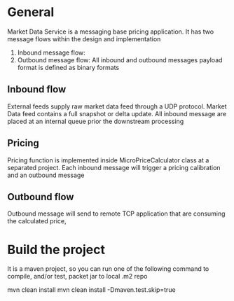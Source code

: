 # General
Market Data Service is a messaging base pricing application. It has two message flows within the design and implementation
1. Inbound message flow:
2. Outbound message flow:
All inbound and outbound messages payload format is defined as binary formats 

## Inbound flow
External feeds supply raw market data feed through a UDP protocol. Market Data feed contains a full snapshot or 
delta update. All inbound message are placed at an internal queue prior the downstream processing

## Pricing
Pricing function is implemented inside MicroPriceCalculator class at a separated project. Each inbound message 
will trigger a pricing calibration and an outbound message   

## Outbound flow
Outbound message will send to remote TCP application that are consuming the calculated price,  




# Build the project
It is a maven project, so you can run one of the following command to compile, and/or test, 
packet jar to local .m2 repo 

mvn clean install
mvn clean install -Dmaven.test.skip=true
